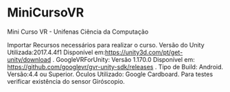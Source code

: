 # MiniCursoVR
Mini Curso VR - Unifenas Ciência da Computação

Importar Recursos necessários para realizar o curso.
Versão do Unity Utilizada:2017.4.4f1 Disponível em:https://unity3d.com/pt/get-unity/download .
GoogleVRForUnity: Versão 1.170.0 Disponível em: https://github.com/googlevr/gvr-unity-sdk/releases .
Tipo de Build: Android.
Versão:4.4 ou Superior.
Óculos Utilizado: Google Cardboard.
Para testes verificar existência do sensor Giróscopio.
